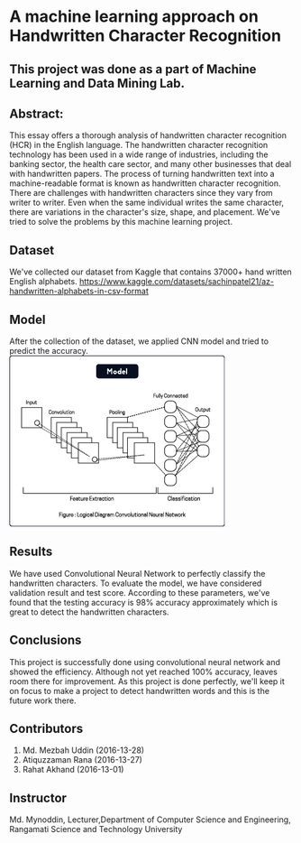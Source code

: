 # A machine learning approach on Handwritten Character Recognition
## This project was done as a part of Machine Learning and Data Mining Lab. 
## Abstract:
This essay offers a thorough analysis of handwritten character recognition (HCR) in the English language. The handwritten character recognition technology has been used in a wide range of industries, including the banking sector, the health care sector, and many other businesses that deal with handwritten papers. The process of turning handwritten text into a machine-readable format is known as handwritten character recognition. There are challenges with handwritten characters since they vary from writer to writer. Even when the same individual writes the same character, there are variations in the character's size, shape, and placement. We've tried to solve the problems by this machine learning project.

## Dataset
We've collected our dataset from Kaggle that contains 37000+ hand written English alphabets.
https://www.kaggle.com/datasets/sachinpatel21/az-handwritten-alphabets-in-csv-format

## Model
After the collection of the dataset, we applied CNN model and tried to predict the accuracy.  
![alt text](https://github.com/eol2mezbah/Handwritten-Character-Recognition---Deep-Learning-Project/blob/main/Model.jpg)

## Results
We have used Convolutional Neural Network to perfectly classify the handwritten characters. To evaluate the model, we have considered validation result and test score. According to these parameters, we've found that the testing accuracy is 98% accuracy approximately which is great to detect the handwritten characters. 

## Conclusions
This project is successfully done using convolutional neural network and showed the efficiency. Although not yet reached 100% accuracy, leaves room there for improvement. As this project is done perfectly, we'll keep it on focus to make a project to detect handwritten words and this is the future work there.



## Contributors
1. Md. Mezbah Uddin (2016-13-28)
2. Atiquzzaman Rana (2016-13-27)
3. Rahat Akhand (2016-13-01)

## Instructor
Md. Mynoddin, Lecturer,Department of Computer Science and Engineering, Rangamati Science and Technology University
